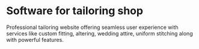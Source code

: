 # Software for tailoring shop
 Professional tailoring website offering seamless user experience with services like custom fitting, altering, wedding attire, uniform stitching along with powerful features.
